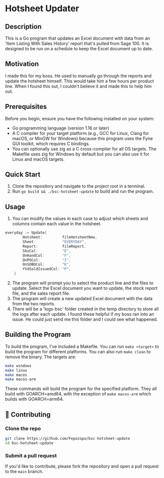 # Hotsheet Updater

## Description

This is a Go program that updates an Excel document with data from an 'Item Listing With Sales History' report that's pulled from Sage 100. It is designed to be run on a schedule to keep the Excel document up to date.

## Motivation

I made this for my boss. He used to manually go through the reports and update the hotsheet himself. This would take him a few hours per product line. When I found this out, I couldn't believe it and made this to help him out.

## Prerequisites

Before you begin, ensure you have the following installed on your system:

- Go programming language (version 1.16 or later)
- A C compiler for your target platform (e.g., GCC for Linux, Clang for macOS, or MinGW for Windows) because this program uses the Fyne GUI toolkit, which requires C bindings.
- You can optionally use zig as a C cross-compiler for all OS targets. The Makefile uses zig for Windows by default but you can also use it for Linux and macOS targets.

## Quick Start

1. Clone the repository and navigate to the project root in a terminal.
2. Run `go build && ./bsc-hotsheet-update` to build and run the program.

## Usage

1. You can modify the values in each case to adjust which sheets and columns contain each value in the hotsheet.
``` go
everyday := Update{
		Hotsheet:         fileHotsheetNew,
		Sheet:            "EVERYDAY",
		Report:           fileReport,
		SkuCol:           "E",
		OnHandCol:        "F",
		OnPOCol:          "I",
		OnSOBOCol:        "K",
		YtdSoldIssuedCol: "P",
	}
```
2. The program will prompt you to select the product line and the files to update. Select the Excel document you want to update, the stock report file, and the sales report file.
3. The program will create a new updated Excel document with the data from the two reports.
4. There will be a 'logs-bsc' folder created in the temp directory to store all the logs after each update. I found these helpful if my boss ran into an issue. He could just send me this folder and I could see what happened.

## Building the Program

To build the program, I've included a Makefile. You can run `make <target>` to build the program for different platforms. You can also run `make clean` to remove the binary.
The targets are:
```bash
make windows
make linux
make macos
make macos-arm
```
These commands will build the program for the specified platform. They all build with GOARCH=amd64, with the exception of `make macos-arm` which builds with GOARCH=arm64.

## 🤝 Contributing

### Clone the repo

```bash
git clone https://github.com/Fepozopo/bsc-hotsheet-update
cd bsc-hotsheet-update
```

### Submit a pull request

If you'd like to contribute, please fork the repository and open a pull request to the `main` branch.
